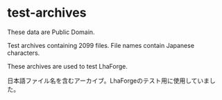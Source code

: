 # test-archives
These data are Public Domain.

Test archives containing 2099 files. File names contain Japanese characters.

These archives are used to test LhaForge.

日本語ファイル名を含むアーカイブ。LhaForgeのテスト用に使用していました。

